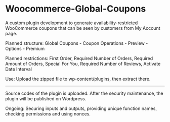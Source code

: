 # Woocommerce-Global-Coupons

A custom plugin development to generate availability-restricted WooCommerce coupons that can be seen by customers from My Account page.

Planned structure: Global Coupons - Coupon Operations - Preview - Options - Premium

Planned restrictions: First Order, Required Number of Orders, Required Amount of Orders, Special For You, Required Number of Reviews, Activate Date Interval

Use: Upload the zipped file to wp-content/plugins, then extract there. 

-----
Source codes of the plugin is uploaded. After the security maintenance, the plugin will be published on Wordpress.

Ongoing: Securing inputs and outputs, providing unique function names, checking permissions and using nonces.

